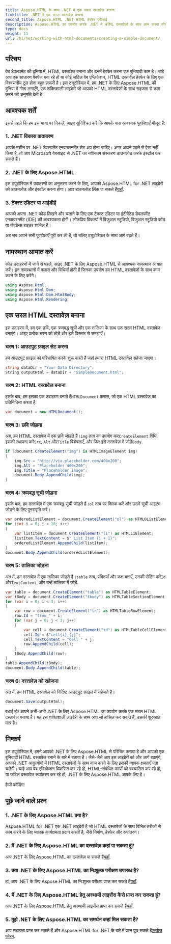 ```yaml
---
title: Aspose.HTML के साथ .NET में एक सरल दस्तावेज़ बनाना
linktitle: .NET में एक सरल दस्तावेज़ बनाना
second_title: Aspose.HTML .NET HTML हेरफेर एपीआई
description: Aspose.HTML का उपयोग करके .NET में HTML दस्तावेज़ों के साथ काम करना सीखें। HTML को आसानी से बनाएँ, उसमें बदलाव करें और उसे रूपांतरित करें। आज ही शुरू करें!
type: docs
weight: 11
url: /hi/net/working-with-html-documents/creating-a-simple-document/
---
```


## परिचय

वेब डेवलपमेंट की दुनिया में, HTML दस्तावेज़ बनाना और उनमें हेरफेर करना एक बुनियादी काम है। चाहे आप एक साधारण वेबपेज बना रहे हों या कोई जटिल वेब एप्लिकेशन, HTML दस्तावेज़ हेरफेर के लिए एक विश्वसनीय टूल होना बहुत ज़रूरी है। इस ट्यूटोरियल में, हम .NET के लिए Aspose.HTML की दुनिया में गोता लगाएँगे, एक शक्तिशाली लाइब्रेरी जो आपको HTML दस्तावेज़ों के साथ सहजता से काम करने की अनुमति देती है। 

## आवश्यक शर्तें

इससे पहले कि हम इस यात्रा पर निकलें, आइए सुनिश्चित करें कि आपके पास आवश्यक पूर्वापेक्षाएँ मौजूद हैं:

### 1. .NET विकास वातावरण

आपके मशीन पर .NET डेवलपमेंट एनवायरनमेंट सेट अप होना चाहिए। अगर आपने पहले से ऐसा नहीं किया है, तो आप Microsoft वेबसाइट से .NET का नवीनतम संस्करण डाउनलोड करके इंस्टॉल कर सकते हैं।

### 2. .NET के लिए Aspose.HTML

 इस ट्यूटोरियल में उदाहरणों का अनुसरण करने के लिए, आपको Aspose.HTML for .NET लाइब्रेरी को डाउनलोड और इंस्टॉल करना होगा। आप डाउनलोड लिंक पा सकते हैं[यहाँ](https://releases.aspose.com/html/net/).

### 3. टेक्स्ट एडिटर या आईडीई

आपको अपना .NET कोड लिखने और चलाने के लिए एक टेक्स्ट एडिटर या इंटीग्रेटेड डेवलपमेंट एनवायरनमेंट (IDE) की आवश्यकता होगी। लोकप्रिय विकल्पों में विजुअल स्टूडियो, विजुअल स्टूडियो कोड या जेटब्रेन्स राइडर शामिल हैं।

अब जब आपने सभी पूर्वापेक्षाएँ पूरी कर ली हैं, तो चलिए ट्यूटोरियल के साथ आगे बढ़ते हैं।

## नामस्थान आयात करें

कोड उदाहरणों में जाने से पहले, आइए .NET के लिए Aspose.HTML से आवश्यक नामस्थान आयात करें। इन नामस्थानों में क्लास और विधियाँ होती हैं जिनका उपयोग हम HTML दस्तावेज़ों के साथ काम करने के लिए करेंगे।

```csharp
using Aspose.Html;
using Aspose.Html.Dom;
using Aspose.Html.Dom.HtmlBody;
using Aspose.Html.Rendering;
```

## एक सरल HTML दस्तावेज़ बनाना

इस उदाहरण में, हम एक छवि, एक क्रमबद्ध सूची और एक तालिका के साथ एक सरल HTML दस्तावेज़ बनाएंगे। आइए प्रत्येक चरण को तोड़ें और इसे विस्तार से समझाएँ।

### चरण 1: आउटपुट फ़ाइल सेट करना

हम आउटपुट फ़ाइल को परिभाषित करके शुरू करते हैं जहां हमारा HTML दस्तावेज़ सहेजा जाएगा।

```csharp
string dataDir = "Your Data Directory";
String outputHtml = dataDir + "SimpleDocument.html";
```

### चरण 2: HTML दस्तावेज़ बनाना

 इसके बाद, हम इसका एक उदाहरण बनाते हैं`HTMLDocument` क्लास, जो एक HTML दस्तावेज़ का प्रतिनिधित्व करता है.

```csharp
var document = new HTMLDocument();
```

### चरण 3: छवि जोड़ना

अब, हम HTML दस्तावेज़ में एक छवि जोड़ते हैं।`img` तत्व का उपयोग कर`CreateElement` विधि, इसकी स्थापना करें`Src`, `Alt` और`Title` विशेषताएँ, और फिर इसे दस्तावेज़ में जोड़ें`Body`.

```csharp
if (document.CreateElement("img") is HTMLImageElement img)
{
    img.Src = "http://via.placeholder.com/400x200";
    img.Alt = "Placeholder 400x200";
    img.Title = "Placeholder image";
    document.Body.AppendChild(img);
}
```

### चरण 4: क्रमबद्ध सूची जोड़ना

 इसके बाद, हम दस्तावेज़ में एक क्रमबद्ध सूची जोड़ते हैं।`ol` तत्व पर क्लिक करें और उसमें सूची आइटम जोड़ने के लिए पुनरावृति करें।

```csharp
var orderedListElement = document.CreateElement("ol") as HTMLOListElement;
for (int i = 0; i < 10; i++)
{
    var listItem = document.CreateElement("li") as HTMLLIElement;
    listItem.TextContent = $" List Item {i + 1}";
    orderedListElement.AppendChild(listItem);
}
document.Body.AppendChild(orderedListElement);
```

### चरण 5: तालिका जोड़ना

 अंत में, हम दस्तावेज़ में एक तालिका जोड़ते हैं।`table` तत्व, पंक्तियाँ और कक्ष बनाएँ, उनकी सेटिंग करें`Id` और`TextContent`, और उन्हें तालिका में जोड़ें.

```csharp
var table = document.CreateElement("table") as HTMLTableElement;
var tBody = document.CreateElement("tbody") as HTMLTableSectionElement;
for (var i = 0; i < 3; i++)
{
    var row = document.CreateElement("tr") as HTMLTableRowElement;
    row.Id = "trow_" + i;
    for (var j = 0; j < 3; j++)
    {
        var cell = document.CreateElement("td") as HTMLTableCellElement;
        cell.Id = $"cell{i}_{j}";
        cell.TextContent = "Cell " + j;
        row.AppendChild(cell);
    }
    tBody.AppendChild(row);
}
table.AppendChild(tBody);
document.Body.AppendChild(table);
```

### चरण 6: दस्तावेज़ को सहेजना

अंत में, हम HTML दस्तावेज़ को निर्दिष्ट आउटपुट फ़ाइल में सहेजते हैं।

```csharp
document.Save(outputHtml);
```

बधाई हो! आपने अभी-अभी .NET के लिए Aspose.HTML का उपयोग करके एक सरल HTML दस्तावेज़ बनाया है। यह इस शक्तिशाली लाइब्रेरी के साथ आप जो हासिल कर सकते हैं, उसकी शुरुआत मात्र है।

## निष्कर्ष

इस ट्यूटोरियल में, हमने आपको .NET के लिए Aspose.HTML से परिचित कराया है और आपको एक बुनियादी HTML दस्तावेज़ बनाने के बारे में बताया है। जैसे-जैसे आप इस लाइब्रेरी को और आगे बढ़ाएंगे, आपको .NET अनुप्रयोगों में HTML दस्तावेज़ों के साथ काम करने के लिए इसकी व्यापक क्षमताएँ पता चलेंगी। चाहे आप वेब एप्लिकेशन विकसित कर रहे हों, HTML-संबंधित कार्यों को स्वचालित कर रहे हों, या जटिल दस्तावेज़ रूपांतरण कर रहे हों, .NET के लिए Aspose.HTML आपके लिए है।

हैप्पी कोडिंग!

## पूछे जाने वाले प्रश्न

### 1. .NET के लिए Aspose.HTML क्या है?

Aspose.HTML for .NET एक .NET लाइब्रेरी है जो HTML दस्तावेज़ों के साथ विभिन्न तरीकों से काम करने के लिए व्यापक कार्यक्षमता प्रदान करती है, जैसे निर्माण, हेरफेर और रूपांतरण।

### 2. मैं .NET के लिए Aspose.HTML का दस्तावेज़ कहां पा सकता हूं?

 आप .NET के लिए Aspose.HTML का दस्तावेज़ पा सकते हैं[यहाँ](https://reference.aspose.com/html/net/).

### 3. क्या .NET के लिए Aspose.HTML का निःशुल्क परीक्षण उपलब्ध है?

 हां, आप .NET के लिए Aspose.HTML का निःशुल्क परीक्षण प्राप्त कर सकते हैं[यहाँ](https://releases.aspose.com/).

### 4. मैं .NET के लिए Aspose.HTML हेतु अस्थायी लाइसेंस कैसे प्राप्त कर सकता हूं?

 आप .NET के लिए Aspose.HTML हेतु अस्थायी लाइसेंस प्राप्त कर सकते हैं[यहाँ](https://purchase.aspose.com/temporary-license/).

### 5. मुझे .NET के लिए Aspose.HTML का समर्थन कहां मिल सकता है?

 आप सहायता प्राप्त कर सकते हैं और Aspose.HTML for .NET के बारे में प्रश्न पूछ सकते हैं[एस्पोज फोरम](https://forum.aspose.com/).
